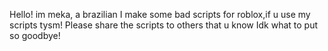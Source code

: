 Hello! im meka, a brazilian
I make some bad scripts for roblox,if u use my scripts tysm!
Please share the scripts to others that u know
Idk what to put so goodbye!
